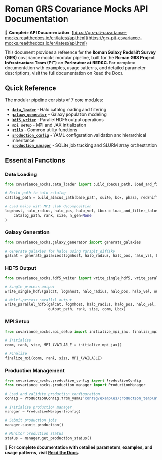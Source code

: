 # Roman GRS Covariance Mocks API Documentation

**📖 Complete API Documentation**: [https://grs-pit-covariance-mocks.readthedocs.io/en/latest/api.html](https://grs-pit-covariance-mocks.readthedocs.io/en/latest/api.html)

This document provides a reference for the **Roman Galaxy Redshift Survey (GRS)** covariance mocks modular pipeline, built for the **Roman GRS Project Infrastructure Team (PIT)** on **Perlmutter at NERSC**. For complete documentation with examples, usage patterns, and detailed parameter descriptions, visit the full documentation on Read the Docs.

## Quick Reference

The modular pipeline consists of 7 core modules:

- **[`data_loader`](https://grs-pit-covariance-mocks.readthedocs.io/en/latest/api.html#module-covariance_mocks.data_loader)** - Halo catalog loading and filtering
- **[`galaxy_generator`](https://grs-pit-covariance-mocks.readthedocs.io/en/latest/api.html#module-covariance_mocks.galaxy_generator)** - Galaxy population modeling  
- **[`hdf5_writer`](https://grs-pit-covariance-mocks.readthedocs.io/en/latest/api.html#module-covariance_mocks.hdf5_writer)** - Parallel HDF5 output operations
- **[`mpi_setup`](https://grs-pit-covariance-mocks.readthedocs.io/en/latest/api.html#module-covariance_mocks.mpi_setup)** - MPI and JAX initialization
- **[`utils`](https://grs-pit-covariance-mocks.readthedocs.io/en/latest/api.html#module-covariance_mocks.utils)** - Common utility functions
- **[`production_config`](https://grs-pit-covariance-mocks.readthedocs.io/en/latest/api.html#module-covariance_mocks.production_config)** - YAML configuration validation and hierarchical inheritance
- **[`production_manager`](https://grs-pit-covariance-mocks.readthedocs.io/en/latest/api.html#module-covariance_mocks.production_manager)** - SQLite job tracking and SLURM array orchestration

## Essential Functions

### Data Loading
```python
from covariance_mocks.data_loader import build_abacus_path, load_and_filter_halos

# Build path to halo catalog
catalog_path = build_abacus_path(base_path, suite, box, phase, redshift)

# Load halos with MPI slab decomposition  
logmhost, halo_radius, halo_pos, halo_vel, Lbox = load_and_filter_halos(
    catalog_path, rank, size, n_gen=None
)
```

### Galaxy Generation
```python
from covariance_mocks.galaxy_generator import generate_galaxies

# Generate galaxies for halos using rgrspit_diffsky
galcat = generate_galaxies(logmhost, halo_radius, halo_pos, halo_vel, Lbox, rank)
```

### HDF5 Output
```python
from covariance_mocks.hdf5_writer import write_single_hdf5, write_parallel_hdf5

# Single process output
write_single_hdf5(galcat, logmhost, halo_radius, halo_pos, halo_vel, output_path, Lbox)

# Multi-process parallel output
write_parallel_hdf5(galcat, logmhost, halo_radius, halo_pos, halo_vel, 
                    output_path, rank, size, comm, Lbox)
```

### MPI Setup
```python
from covariance_mocks.mpi_setup import initialize_mpi_jax, finalize_mpi

# Initialize
comm, rank, size, MPI_AVAILABLE = initialize_mpi_jax()

# Finalize
finalize_mpi(comm, rank, size, MPI_AVAILABLE)
```

### Production Management
```python
from covariance_mocks.production_config import ProductionConfig
from covariance_mocks.production_manager import ProductionManager

# Load and validate production configuration
config = ProductionConfig.from_yaml('config/examples/production_template.yaml')

# Initialize production manager
manager = ProductionManager(config)

# Submit production jobs
manager.submit_production()

# Monitor production status
status = manager.get_production_status()
```

**📖 For complete documentation with detailed parameters, examples, and usage patterns, visit [Read the Docs](https://grs-pit-covariance-mocks.readthedocs.io/en/latest/api.html).**